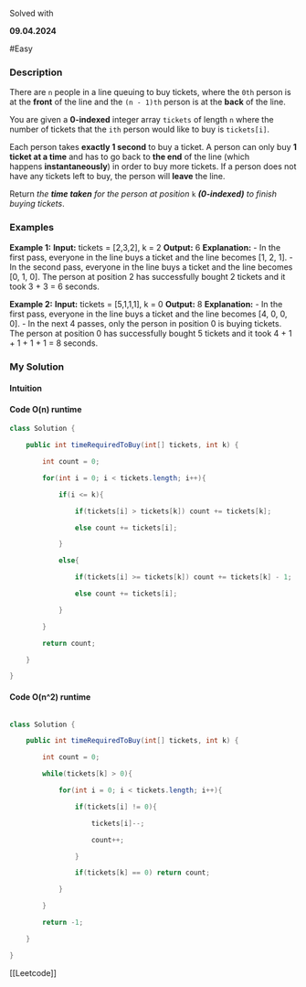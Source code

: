 Solved with 

**09.04.2024**

#Easy  

### Description

There are `n` people in a line queuing to buy tickets, where the `0th` person is at the **front** of the line and the `(n - 1)th` person is at the **back** of the line.

You are given a **0-indexed** integer array `tickets` of length `n` where the number of tickets that the `ith` person would like to buy is `tickets[i]`.

Each person takes **exactly 1 second** to buy a ticket. A person can only buy **1 ticket at a time** and has to go back to **the end** of the line (which happens **instantaneously**) in order to buy more tickets. If a person does not have any tickets left to buy, the person will **leave** the line.

Return _the **time taken** for the person at position_ `k` **_(0-indexed)_** _to finish buying tickets_.

### Examples

**Example 1:**
	**Input:** tickets = [2,3,2], k = 2
	**Output:** 6
	**Explanation:** 
	- In the first pass, everyone in the line buys a ticket and the line becomes [1, 2, 1].
	- In the second pass, everyone in the line buys a ticket and the line becomes [0, 1, 0].
	The person at position 2 has successfully bought 2 tickets and it took 3 + 3 = 6 seconds.

**Example 2:**
	**Input:** tickets = [5,1,1,1], k = 0
	**Output:** 8
	**Explanation:**
	- In the first pass, everyone in the line buys a ticket and the line becomes [4, 0, 0, 0].
	- In the next 4 passes, only the person in position 0 is buying tickets.
	The person at position 0 has successfully bought 5 tickets and it took 4 + 1 + 1 + 1 + 1 = 8 seconds.

### My Solution
#### Intuition



#### Code O(n) runtime

```Java
class Solution {

    public int timeRequiredToBuy(int[] tickets, int k) {

        int count = 0;

        for(int i = 0; i < tickets.length; i++){

            if(i <= k){

                if(tickets[i] > tickets[k]) count += tickets[k];

                else count += tickets[i];

            }

            else{

                if(tickets[i] >= tickets[k]) count += tickets[k] - 1;

                else count += tickets[i];

            }

        }

        return count;

    }

}
```
#### Code O(n^2) runtime


```Java

class Solution {

    public int timeRequiredToBuy(int[] tickets, int k) {

        int count = 0;

        while(tickets[k] > 0){

            for(int i = 0; i < tickets.length; i++){

                if(tickets[i] != 0){

                    tickets[i]--;

                    count++;

                }

                if(tickets[k] == 0) return count;

            }

        }

        return -1;

    }

}
```



[[Leetcode]]
